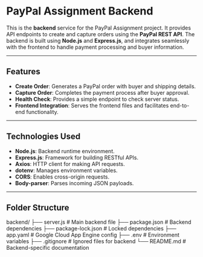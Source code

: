 # PayPal Assignment Backend

This is the **backend** service for the PayPal Assignment project. It provides API endpoints to create and capture orders using the **PayPal REST API**. The backend is built using **Node.js** and **Express.js**, and integrates seamlessly with the frontend to handle payment processing and buyer information.

---

## **Features**
- **Create Order**: Generates a PayPal order with buyer and shipping details.
- **Capture Order**: Completes the payment process after buyer approval.
- **Health Check**: Provides a simple endpoint to check server status.
- **Frontend Integration**: Serves the frontend files and facilitates end-to-end functionality.

---

## **Technologies Used**
- **Node.js**: Backend runtime environment.
- **Express.js**: Framework for building RESTful APIs.
- **Axios**: HTTP client for making API requests.
- **dotenv**: Manages environment variables.
- **CORS**: Enables cross-origin requests.
- **Body-parser**: Parses incoming JSON payloads.

---

## **Folder Structure**
backend/
├── server.js               # Main backend file
├── package.json            # Backend dependencies
├── package-lock.json       # Locked dependencies
├── app.yaml                # Google Cloud App Engine config
├── .env                    # Environment variables
├── .gitignore              # Ignored files for backend
└── README.md               # Backend-specific documentation